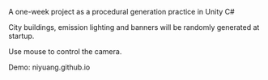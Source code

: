 A one-week project as a procedural generation practice in Unity C#

City buildings, emission lighting and banners will be randomly generated at startup.

Use mouse to control the camera.

Demo: niyuang.github.io